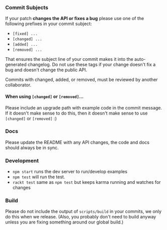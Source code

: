 ### Commit Subjects

If your patch **changes the API or fixes a bug** please use one of the
following prefixes in your commit subject:

- `[fixed] ...`
- `[changed] ...`
- `[added] ...`
- `[removed] ...`

That ensures the subject line of your commit makes it into the
auto-generated changelog. Do not use these tags if your change doesn't
fix a bug and doesn't change the public API.

Commits with changed, added, or removed, must be reviewed by another
collaborator.

#### When using `[changed]` or `[removed]`...

Please include an upgrade path with example code in the commit message.
If it doesn't make sense to do this, then it doesn't make sense to use
`[changed]` or `[removed]` :)

### Docs

Please update the README with any API changes, the code and docs should
always be in sync.

### Development

- `npm start` runs the dev server to run/develop examples
- `npm test` will run the test.
- `rackt test` same as `npm test` but keeps karma running and watches
  for changes

### Build

Please do not include the output of `scripts/build` in your commits, we
only do this when we release. (Also, you probably don't need to build
anyway unless you are fixing something around our global build.)
